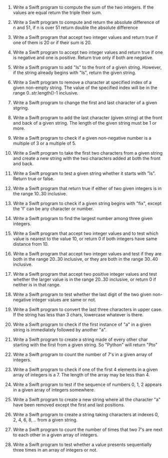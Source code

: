 1. Write a Swift program to compute the sum of the two integers. If the values are equal return the triple their sum.

2. Write a Swift program to compute and return the absolute difference of n and 51, if n is over 51 return double the absolute difference

3. Write a Swift program that accept two integer values and return true if one of them is 20 or if their sum is 20.

4. Write a Swift program to accept two integer values and return true if one is negative and one is positive. Return true only if both are negative.

5. Write a Swift program to add "Is" to the front of a given string. However, if the string already begins with "Is", return the given string.

6. Write a Swift program to remove a character at specified index of a given non-empty string. The value of the specified index will be in the range 0..str.length()-1 inclusive.

7. Write a Swift program to change the first and last character of a given stgring. 

8. Write a Swift program to add the last character (given string) at the front and back of a given string. The length of the given string must be 1 or more.

9. Write a Swift program to check if a given non-negative number is a multiple of 3 or a multiple of 5. 

10. Write a Swift program to take the first two characters from a given string and create a new string with the two characters added at both the front and back.

11. Write a Swift program to test a given string whether it starts with "Is". Return true or false.

12. Write a Swift program that return true if either of two given integers is in the range 10..30 inclusive. 

13. Write a Swift program to check if a given string begins with "fix", except the 'f' can be any character or number.

14. Write a Swift program to find the largest number among three given integers.

15. Write a Swift program that accept two integer values and to test which value is nearest to the value 10, or return 0 if both integers have same distance from 10.

16. Write a Swift program that accept two integer values and test if they are both in the range 20..30 inclusive, or they are both in the range 30..40 inclusive.

17. Write a Swift program that accept two positive integer values and test whether the larger value is in the range 20..30 inclusive, or return 0 if neither is in that range.

18. Write a Swift program to test whether the last digit of the two given non-negative integer values are same or not.

19. Write a Swift program to convert the last three characters in upper case. If the string has less than 3 chars, lowercase whatever is there. 

20. Write a Swift program to check if the first instance of "a" in a given string is immediately followed by another "a".

21. Write a Swift program to create a string made of every other char starting with the first from a given string. So "Python" will return "Pto"

22. Write a Swift program to count the number of 7's in a given array of integers.

23. Write a Swift program to check if one of the first 4 elements in a given array of integers is a 7. The length of the array may be less than 4.

24. Write a Swift program to test if the sequence of numbers 0, 1, 2 appears in a given array of integers somewhere.

25. Write a Swift program to create a new string where all the character "a" have been removed except the first and last positions.

26. Write a Swift program to create a string taking characters at indexes 0, 2, 4, 6, 8, .. from a given string.

27. Write a Swift program to count the number of times that two 7's are next to each other in a given array of integers.

28. Write a Swift program to test whether a value presents sequentially three times in an array of integers or not.